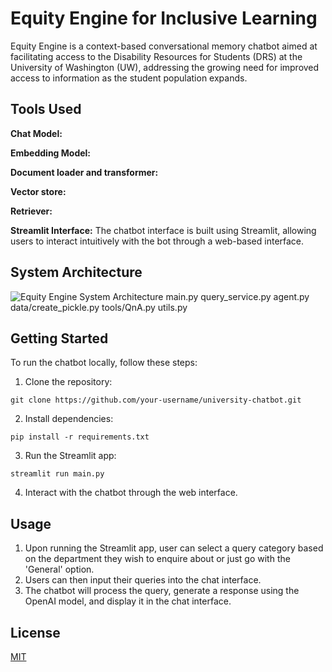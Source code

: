 # Equity Engine for Inclusive Learning

Equity Engine is a context-based conversational memory chatbot aimed at facilitating access to the Disability Resources for Students (DRS) at the University of Washington (UW), addressing the growing need for improved access to information as the student population expands.

## Tools Used

**Chat Model:**

**Embedding Model:**


**Document loader and transformer:**

**Vector store:**

**Retriever:**

**Streamlit Interface:**
The chatbot interface is built using Streamlit, allowing users to interact intuitively with the bot through a web-based interface.

## System Architecture
![Equity Engine System Architecture](https://drive.google.com/drive/u/0/folders/1iooncDLwsY3s_SCQEv11F32dCsQAspN7)
main.py
query_service.py
agent.py
data/create_pickle.py
tools/QnA.py
utils.py


## Getting Started
To run the chatbot locally, follow these steps:

1. Clone the repository:
```
git clone https://github.com/your-username/university-chatbot.git
```
2. Install dependencies:
```
pip install -r requirements.txt
```
3. Run the Streamlit app:
```
streamlit run main.py
```
4. Interact with the chatbot through the web interface.

## Usage
1. Upon running the Streamlit app, user can select a query category based on the department they wish to enquire about or just go with the 'General' option. 
2. Users can then input their queries into the chat interface. 
3. The chatbot will process the query, generate a response using the OpenAI model, and display it in the chat interface.

## License

[MIT](https://choosealicense.com/licenses/mit/)
